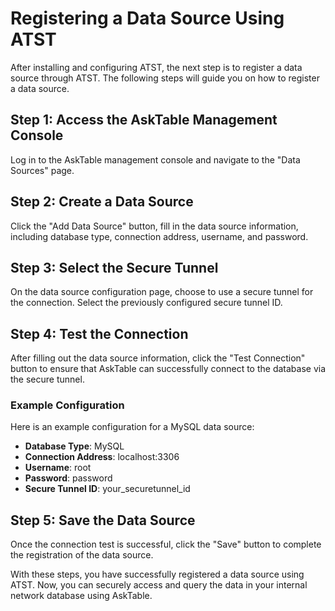 # Registering a Data Source Using ATST

After installing and configuring ATST, the next step is to register a data source through ATST. The following steps will guide you on how to register a data source.

## Step 1: Access the AskTable Management Console

Log in to the AskTable management console and navigate to the "Data Sources" page.

## Step 2: Create a Data Source

Click the "Add Data Source" button, fill in the data source information, including database type, connection address, username, and password.

## Step 3: Select the Secure Tunnel

On the data source configuration page, choose to use a secure tunnel for the connection. Select the previously configured secure tunnel ID.

## Step 4: Test the Connection

After filling out the data source information, click the "Test Connection" button to ensure that AskTable can successfully connect to the database via the secure tunnel.

### Example Configuration

Here is an example configuration for a MySQL data source:

- **Database Type**: MySQL
- **Connection Address**: localhost:3306
- **Username**: root
- **Password**: password
- **Secure Tunnel ID**: your_securetunnel_id

## Step 5: Save the Data Source

Once the connection test is successful, click the "Save" button to complete the registration of the data source.

With these steps, you have successfully registered a data source using ATST. Now, you can securely access and query the data in your internal network database using AskTable.